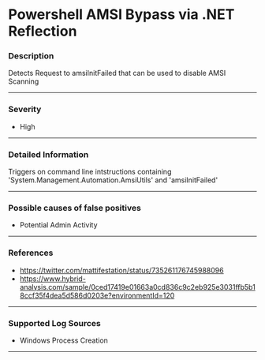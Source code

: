 # Powershell AMSI Bypass via .NET Reflection
### Description

Detects Request to amsiInitFailed that can be used to disable AMSI Scanning

-------------------
### Severity

- High

-------------------

### Detailed Information

Triggers on command line intstructions containing 'System.Management.Automation.AmsiUtils' and 'amsiInitFailed'

-------------------

### Possible causes of false positives

- Potential Admin Activity

-------------------
### References

- https://twitter.com/mattifestation/status/735261176745988096
- https://www.hybrid-analysis.com/sample/0ced17419e01663a0cd836c9c2eb925e3031ffb5b18ccf35f4dea5d586d0203e?environmentId=120

-------------------
### Supported Log Sources

- Windows Process Creation

-------------------
